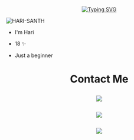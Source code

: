 # <!-- Typing SVG -->
<p align="center">
    <a href="https://git.io/J0hKr">
        <img
        src="https://readme-typing-svg.herokuapp.com?size=30&width=800&lines=Welcome+To+My+Profile."
            alt="Typing SVG"
        />
    </a>

</p>


![HARI-SANTH](https://github.com/HARI-SANTH.png?size=200)

- I'm Hari

- 18 ✨

- Just a beginner 


<h1 align="center"> Contact Me

<p align="center">

  <a href="https://instagram.com/harisanth56"><img src="https://img.shields.io/badge/Instagram-E4405F?style=for-the-badge&logo=instagram&logoColor=white"/> 

  <a href="https://wa.me/918281363016"><img src="https://img.shields.io/badge/WhatsApp-25D366?style=for-the-badge&logo=whatsapp&logoColor=white" />

  <a href="https://github.com/HARI-SANTH"><img src="https://img.shields.io/badge/-GitHub-black?style=flat-square&logo=github" /> 

